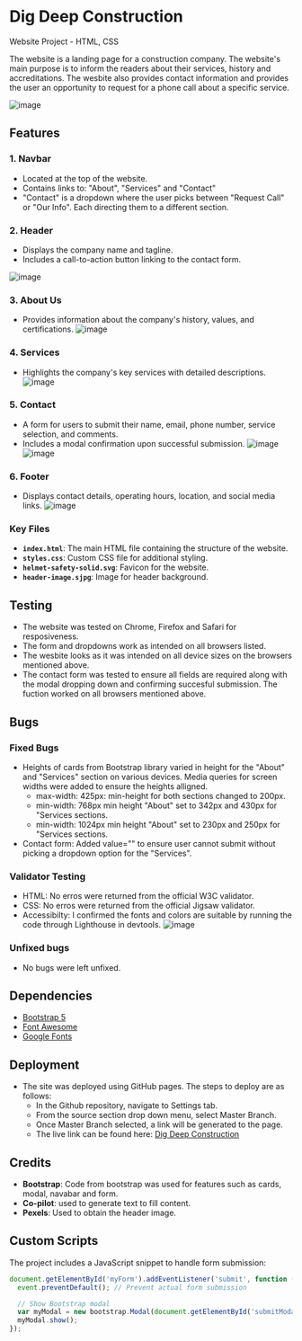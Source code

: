 # Dig Deep Construction
Website Project - HTML, CSS

The website is a landing page for a construction company. The website's main purpose is to inform the readers about their services, history and accreditations. The wesbite also provides contact information and provides the user an opportunity to request for a phone call about a specific service. 

![image](https://github.com/user-attachments/assets/e2e50f81-eda1-4414-869e-5de4a6f14884)

## Features
### 1. **Navbar**
   - Located at the top of the website.
   - Contains links to: "About", "Services" and "Contact"
   - "Contact" is a dropdown where the user picks between "Request Call" or "Our Info". Each directing them to a different section.

### 2. **Header**
   - Displays the company name and tagline.
   - Includes a call-to-action button linking to the contact form.
     
![image](https://github.com/user-attachments/assets/7f457706-3155-440f-b3f5-cff9325d7741)

### 3. **About Us**
   - Provides information about the company's history, values, and certifications.
![image](https://github.com/user-attachments/assets/46021117-0638-4c42-a067-88d595c29bac)

### 4. **Services**
   - Highlights the company's key services with detailed descriptions.
![image](https://github.com/user-attachments/assets/716b823b-e770-4e62-b3b3-340bac14db41)

### 5. **Contact**
   - A form for users to submit their name, email, phone number, service selection, and comments.
   - Includes a modal confirmation upon successful submission.
![image](https://github.com/user-attachments/assets/57ad7f25-3930-42b1-a2e5-8b503c3fc76f)
![image](https://github.com/user-attachments/assets/e3f220a1-2c15-4a35-8f29-96cedceda6cf)

### 6. **Footer**
   - Displays contact details, operating hours, location, and social media links.
![image](https://github.com/user-attachments/assets/5175b096-c6bf-4dff-ae91-07eab16a35d6)

### Key Files
- **`index.html`**: The main HTML file containing the structure of the website.
- **`styles.css`**: Custom CSS file for additional styling.
- **`helmet-safety-solid.svg`**: Favicon for the website.
- **`header-image.sjpg`**: Image for header background.

## Testing
- The website was tested on Chrome, Firefox and Safari for resposiveness.
- The form and dropdowns work as intended on all browsers listed.
- The wesbite looks as it was intended on all device sizes on the browsers mentioned above.
- The contact form was tested to ensure all fields are required along with the modal dropping down and confirming succesful submission. The fuction worked on all browsers mentioned above. 

## Bugs
### Fixed Bugs
- Heights of cards from Bootstrap library varied in height for the "About" and "Services" section on various devices. Media queries for screen widths were added to ensure the heights alligned.
   - max-width: 425px: min-height for both sections changed to 200px.
   - min-width: 768px min height "About" set to 342px and 430px for "Services sections.
   - min-width: 1024px min height "About" set to 230px and 250px for "Services sections.
- Contact form: Added value="" to ensure user cannot submit without picking a dropdown option for the "Services".

### Validator Testing
- HTML: No erros were returned from the official W3C validator.
- CSS: No erros were returned from the official Jigsaw validator.
- Accessibilty: I confirmed the fonts and colors are suitable by running the code through Lighthouse in devtools.
![image](https://github.com/user-attachments/assets/e75d881c-e1a7-45d4-bea6-78f44d133b48)


### Unfixed bugs
- No bugs were left unfixed. 

## Dependencies
- [Bootstrap 5](https://getbootstrap.com/)
- [Font Awesome](https://fontawesome.com/)
- [Google Fonts](https://fonts.google.com/)

## Deployment
- The site was deployed using GitHub pages. The steps to deploy are as follows:
   - In the Github repository, navigate to Settings tab.
   - From the source section drop down menu, select Master Branch.
   - Once Master Branch selected, a link will be generated to the page.
   - The live link can be found here: [Dig Deep Construction](https://alijaycarter.github.io/dig-deep-construction/)

## Credits
- **Bootstrap**: Code from bootstrap was used for features such as cards, modal, navabar and form.
- **Co-pilot**: used to generate text to fill content.
- **Pexels**: Used to obtain the header image. 

## Custom Scripts
The project includes a JavaScript snippet to handle form submission:
```javascript
document.getElementById('myForm').addEventListener('submit', function (event) {
  event.preventDefault(); // Prevent actual form submission

  // Show Bootstrap modal
  var myModal = new bootstrap.Modal(document.getElementById('submitModal'));
  myModal.show();
});
